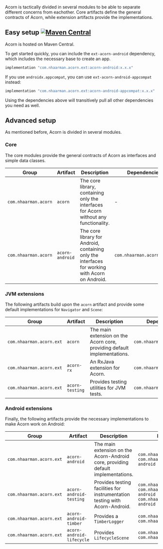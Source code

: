 Acorn is tactically divided in several modules to be able to separate different
concerns from eachother. Core artifacts define the general contracts of Acorn,
while extension artifacts provide the implementations.


## Easy setup [![Maven Central](https://maven-badges.herokuapp.com/maven-central/com.nhaarman.acorn/acorn/badge.png)](https://maven-badges.herokuapp.com/maven-central/com.nhaarman.acorn/acorn)

Acorn is hosted on Maven Central.

To get started quickly, you can include the `ext-acorn-android` dependency, 
which includes the necessary base to create an app.

```groovy
implementation "com.nhaarman.acorn.ext:acorn-android:x.x.x"
```

If you use `androidx.appcompat`, you can use `ext-acorn-android-appcompat` instead:

```groovy
implementation "com.nhaarman.acorn.ext:acorn-android-appcompat:x.x.x"
```

Using the dependencies above will transitively pull all other dependencies you
need as well.


## Advanced setup

As mentioned before, Acorn is divided in several modules.

### Core

The core modules provide the general contracts of Acorn as interfaces and simple
data classes.

|Group| Artifact | Description | Dependencies|
|-----|----------|-------------|-------------|
|`com.nhaarman.acorn`| `acorn` | The core library, containing only the interfaces for Acorn without any functionality. | - |
|`com.nhaarman.acorn`| `acorn-android` | The core library for Android, containing only the interfaces for working with Acorn on Android. | `com.nhaarman.acorn:acorn` |

### JVM extensions

The following artifacts build upon the `acorn` artifact and provide some default
implementations for `Navigator` and `Scene`:


|Group| Artifact | Description | Dependencies|
|-----|----------|-------------|-------------|
|`com.nhaarman.acorn.ext`| `acorn` | The main extension on the Acorn core, providing default implementations. |`com.nhaarman.acorn:acorn`|
|`com.nhaarman.acorn.ext`| `acorn-rx` | An RxJava extension for Acorn. |`com.nhaarman.acorn:acorn`|
|`com.nhaarman.acorn.ext`| `acorn-testing` | Provides testing utilities for JVM tests. |`com.nhaarman.acorn:acorn`|


### Android extensions

Finally, the following artifacts provide the necessary implementations to make
Acorn work on Android:


|Group| Artifact | Description | Dependencies|
|-----|----------|-------------|-------------|
|`com.nhaarman.acorn.ext`| `acorn-android` | The main extension on the Acorn-Android core, providing default implementations. |`com.nhaarman.acorn:acorn`<br>`com.nhaarman.acorn:acorn-android`|
|`com.nhaarman.acorn.ext`| `acorn-android-testing` | Provides testing facilities for instrumentation testing with Acorn-Android. |`com.nhaarman.acorn:acorn`<br>`com.nhaarman.acorn:acorn-android`<br>`com.nhaarman.acorn.ext:acorn-android`|
|`com.nhaarman.acorn.ext`| `acorn-android-timber` | Provides a `TimberLogger` |`com.nhaarman.acorn:acorn`<br>`com.nhaarman.acorn.ext:acorn`|
|`com.nhaarman.acorn.ext`| `acorn-android-lifecycle` | Provides `LifecycleScene` |`com.nhaarman.acorn:acorn`<br>`com.nhaarman.acorn.ext:acorn`|

